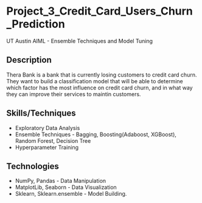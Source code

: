 # Project_3_Credit_Card_Users_Churn_Prediction
UT Austin AIML - Ensemble Techniques and Model Tuning

## Description
Thera Bank is a bank that is currently losing customers to credit card churn. They want to build a classification model that will be able to determine which factor has the most influence on credit card churn, and in what way they can improve their services to maintin customers. 
## Skills/Techniques
- Exploratory Data Analysis
- Ensemble Techniques - Bagging, Boosting(Adaboost, XGBoost), Random Forest, Decision Tree
- Hyperparameter Training 
## Technologies 
- NumPy, Pandas - Data Manipulation
- MatplotLib, Seaborn - Data Visualization
- Sklearn, Sklearn.ensemble - Model Building.
  
